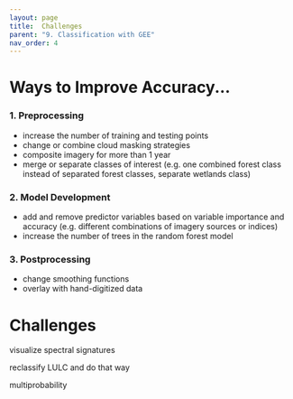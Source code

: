 ```yaml
---
layout: page
title:  Challenges
parent: "9. Classification with GEE"
nav_order: 4
---
```


# Ways to Improve Accuracy...

### 1. Preprocessing
* increase the number of training and testing points
* change or combine cloud masking strategies
* composite imagery for more than 1 year
* merge or separate classes of interest (e.g. one combined forest class instead of separated forest classes, separate wetlands class)

### 2. Model Development
* add and remove predictor variables based on variable importance and accuracy (e.g. different combinations of imagery sources or indices)
* increase the number of trees in the random forest model

### 3. Postprocessing
* change smoothing functions
* overlay with hand-digitized data

# Challenges

visualize spectral signatures

reclassify LULC and do that way

multiprobability




